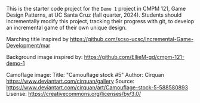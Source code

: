 This is the starter code project for the `Demo 1` project in CMPM 121, Game Design Patterns, at UC Santa Cruz (fall quarter, 2024). Students should incrementally modify this project, tracking their progress with git, to develop an incremental game of their own unique design.

Marching title inspired by https://github.com/scso-ucsc/Incremental-Game-Development/mar

Background image inspired by: https://github.com/EllieM-gd/cmpm-121-demo-1 

Camoflage image: 
Title: "Camouflage stock #5"
Author: Cirquan https://www.deviantart.com/cirquan/gallery
Source: https://www.deviantart.com/cirquan/art/Camouflage-stock-5-588580893 
Lisense: https://creativecommons.org/licenses/by/3.0/ 